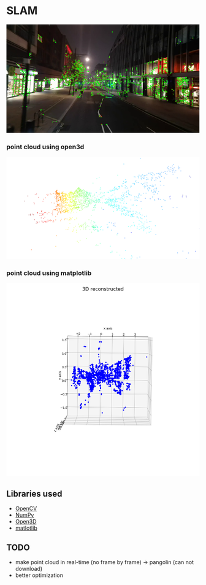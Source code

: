 # SLAM

![](output/slam_frame.png)
### point cloud using open3d
![](output/slam_open3d.png)
### point cloud using matplotlib
![](output/slam_plt.png)

## Libraries used
* [OpenCV](https://opencv.org/)
* [NumPy](https://numpy.org/)
* [Open3D](http://www.open3d.org/)
* [matlotlib](https://matplotlib.org/)

## TODO
* make point cloud in real-time (no  frame by frame) -> pangolin (can not download)
* better optimization
